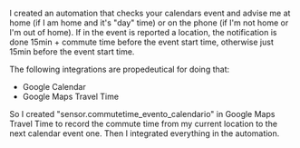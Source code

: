 I created an automation that checks your calendars event and advise me at home (if I am home and it's "day" time) or on the phone (if I'm not home or I'm out of home).
If in the event is reported a location, the notification is done 15min + commute time before the event start time, otherwise just 15min before the event start time.

The following integrations are propedeutical for doing that:
- Google Calendar
- Google Maps Travel Time

So I created "sensor.commutetime_evento_calendario" in Google Maps Travel Time to record the commute time from my current location to the next calendar event one.
Then I integrated everything in the automation.

